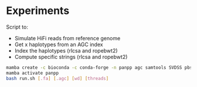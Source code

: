 # Experiments

Script to:
* Simulate HiFi reads from reference genome
* Get x haplotypes from an AGC index
* Index the haplotypes (rlcsa and ropebwt2)
* Compute specific strings (rlcsa and ropebwt2)

``` sh
mamba create -c bioconda -c conda-forge -n panpp agc samtools SVDSS pbsim
mamba activate panpp
bash run.sh [.fa] [.agc] [wd] [threads]
```
